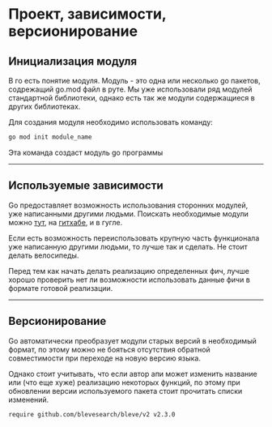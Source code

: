 # Проект, зависимости, версионирование

## Инициализация модуля

В го есть понятие модуля. Модуль - это одна или несколько go пакетов, содрежащий go.mod файл в руте. Мы уже использовали ряд модулей стандартной библиотеки, однако есть так же модули содержащиеся в других библиотеках.

Для создания модуля необходимо использовать команду:

```bash
go mod init module_name
```

Эта команда создаст модуль go программы

---

## Используемые зависимости

Go предоставляет возможность использования сторонних модулей, уже написанными другими людьми. Поискать необходимые модули можно [тут](https://pkg.go.dev), на [гитхабе](https://github.com), и в гугле.

Если есть возможность переиспользовать крупную часть функционала уже написанную другими людьми, то лучше так и сделать. Не стоит делать велосипеды.

Перед тем как начать делать реализацию определенных фич, лучше хорошо проверить нет ли возможности использовать данные фичи в формате готовой реализации.

---

## Версионирование

Go автоматически преобразует модули старых версий в необходимый формат, по этому можно не бояться отсутствия обратной совместимости при переходе на новую версию языка. 

Однако стоит учитывать, что если автор апи может изменить название или (что еще хуже) реализацию некоторых функций, по этому при обновлении версии используемого пакета стоит прочитать списки изменений.

```docker
require github.com/blevesearch/bleve/v2 v2.3.0
```
